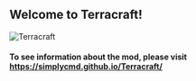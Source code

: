 
## Welcome to Terracraft!
![Terracraft](https://github.com/SimplyCmd/Terracraft/blob/master/terracraft_logo.png?raw=true)

#### To see information about the mod, please visit https://simplycmd.github.io/Terracraft/
